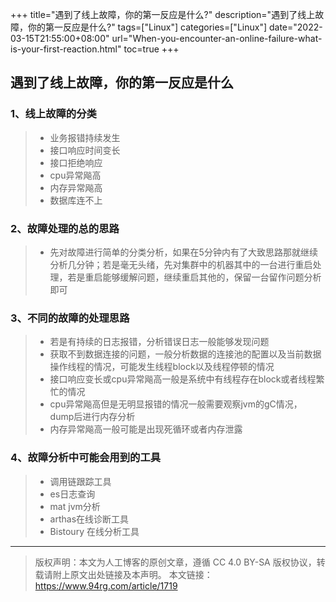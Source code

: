+++
title="遇到了线上故障，你的第一反应是什么?"
description="遇到了线上故障，你的第一反应是什么?"
tags=["Linux"]
categories=["Linux"]
date="2022-03-15T21:55:00+08:00" 
url="When-you-encounter-an-online-failure-what-is-your-first-reaction.html"
toc=true
+++
## 遇到了线上故障，你的第一反应是什么

### 1、线上故障的分类

> - 业务报错持续发生
> - 接口响应时间变长
> - 接口拒绝响应
> - cpu异常飚高
> - 内存异常飚高
> - 数据库连不上

### 2、故障处理的总的思路

> - 先对故障进行简单的分类分析，如果在5分钟内有了大致思路那就继续分析几分钟；若是毫无头绪，先对集群中的机器其中的一台进行重启处理，若是重启能够缓解问题，继续重启其他的，保留一台留作问题分析即可



### 3、不同的故障的处理思路

> - 若是有持续的日志报错，分析错误日志一般能够发现问题
> - 获取不到数据连接的问题，一般分析数据的连接池的配置以及当前数据操作线程的情况，可能发生线程block以及线程停顿的情况
> - 接口响应变长或cpu异常飚高一般是系统中有线程存在block或者线程繁忙的情况
> - cpu异常飚高但是无明显报错的情况一般需要观察jvm的gC情况，dump后进行内存分析
> - 内存异常飚高一般可能是出现死循环或者内存泄露



### 4、故障分析中可能会用到的工具

> - 调用链跟踪工具
> - es日志查询
> - mat jvm分析
> - arthas在线诊断工具
> - Bistoury 在线分析工具



------

> 版权声明：本文为人工博客的原创文章，遵循 CC 4.0 BY-SA 版权协议，转载请附上原文出处链接及本声明。
本文链接：https://www.94rg.com/article/1719
